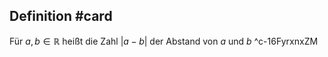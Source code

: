 ## Definition #card 
Für $a,b \in \mathbb{R}$ heißt die Zahl $|a-b|$ der Abstand von $a$ und $b$
^c-16FyrxnxZM